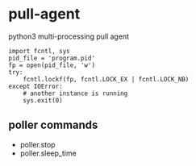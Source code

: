 # pull-agent
python3 multi-processing pull agent


```
import fcntl, sys
pid_file = 'program.pid'
fp = open(pid_file, 'w')
try:
    fcntl.lockf(fp, fcntl.LOCK_EX | fcntl.LOCK_NB)
except IOError:
    # another instance is running
    sys.exit(0)
```


## poller commands
* poller.stop
* poller.sleep_time